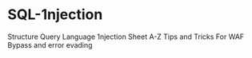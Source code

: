 # SQL-1njection
Structure Query Language 1njection Sheet A-Z Tips and Tricks For WAF Bypass and error evading 
